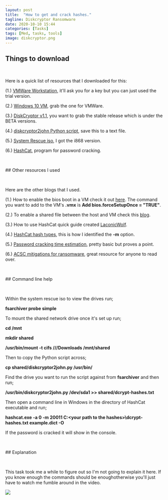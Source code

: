 ```yaml
---
layout: post
title:  "How to get and crack hashes."
tagline: Diskcryptor Ransomware
date: 2020-10-10 15:44
categories: [Tasks]
tags: [Med, tasks, tools]
image: diskcryptor.png
---
```


## Things to download
<p>&nbsp;</p>
Here is a quick list of resources that I downloaded for this:

(1.) [VMWare Workstation](https://www.vmware.com/au/products/workstation-pro/workstation-pro-evaluation.html), it'll ask you for a key but you can just used the trial version.  

(2.) [Windows 10 VM](https://developer.microsoft.com/en-us/windows/downloads/virtual-machines/), grab the one for VMWare.

(3.) [DiskCryptor v1.1](https://github.com/DavidXanatos/DiskCryptor/releases), you want to grab the stable release which is under the BETA versions.

(4.) [diskcryptor2john Python script](https://raw.githubusercontent.com/openwall/john/a02c068c245e43cdab24e412213562cd461638ba/run/diskcryptor2john.py), save this to a text file. 

(5.) [System Rescue iso](https://www.system-rescue.org/Download/), I got the i868 version.

(6.) [HashCat](https://hashcat.net/hashcat/), program for password cracking.

<p>&nbsp;</p>
## Other resources I used
<p>&nbsp;</p>
Here are the other blogs that I used.

(1.) How to enable the bios boot in a VM check it out [here](https://kb.vmware.com/s/article/1004129). The command you want to add to the VM's <b>.vmx</b> is <b>Add bios.forceSetupOnce = "TRUE"</b>.

(2.) To enable a shared file between the host and VM check this [blog](https://pureinfotech.com/setup-network-file-sharing-windows-10/).

(3.) How to use HashCat quick guide created [LaconicWolf](https://laconicwolf.com/2018/09/29/hashcat-tutorial-the-basics-of-cracking-passwords-with-hashcat/).

(4.) [HashCat hash types](https://hashcat.net/wiki/doku.php?id=example_hashes), this is how I identified the <b>-m</b> option.

(5.) [Password cracking time estimation](https://www.betterbuys.com/estimating-password-cracking-times/), pretty basic but proves a point.

(6.) [ACSC mitigations for ransomware](https://www.cyber.gov.au/acsc/view-all-content/threats/ransomware), great resource for anyone to read over. 

<p>&nbsp;</p>
## Command line help
<p>&nbsp;</p> 
Within the system rescue iso to view the drives run;

<b>fsarchiver probe simple</b>

To mount the shared network drive once it's set up run;

<b>cd /mnt</b>

<b>mkdir shared</b>

<b>/usr/bin/mount -t cifs //<YOUR HOSTNAME>/Downloads /mnt/shared</b>

Then to copy the Python script across;

<b>cp shared/diskcryptor2john.py /usr/bin/</b>

Find the drive you want to run the script against from <b>fsarchiver</b> and then run;

<b>/usr/bin/diskcryptor2john.py /dev/sda1 >> shared/dcrypt-hashes.txt</b>

Then open a command line in Windows in the directory of HashCat executable and run;

<b>hashcat.exe -a 0 -m 20011 C:\<your path to the hashes>\dcrypt-hashes.txt example.dict -O</b>

If the password is cracked it will show in the console.

<p>&nbsp;</p>
## Explanation
<p>&nbsp;</p>
This task took me a while to figure out so I'm not going to explain it here. If you know enough the commands should be enoughotherwise you'll just have to watch me fumble around in the video.

[![](https://img.youtube.com/vi/Vey-ll3LM3o/maxresdefault.jpg)](https://youtu.be/Vey-ll3LM3o)
